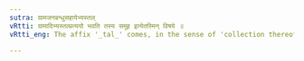 ```yaml
---
sutra: ग्रामजनबन्धुसहायेभ्यस्तल्
vRtti: ग्रामादिभ्यस्तल्प्रत्ययो भवति तस्य समूह इत्येतस्मिन् विषये ॥
vRtti_eng: The affix '_tal_' comes, in the sense of 'collection thereof', after the words '_grama_', '_jana_', '_bandhu_' and '_sahaya_'.

---
```

